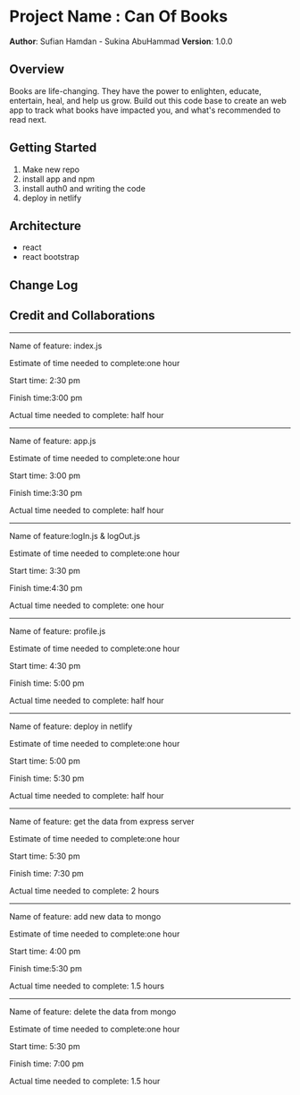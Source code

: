 # Project Name : Can Of Books

**Author**: Sufian Hamdan - Sukina AbuHammad
**Version**: 1.0.0 

## Overview
Books are life-changing. They have the power to enlighten, educate, entertain, heal, and help us grow. Build out this code base to create an web app to track what books have impacted you, and what's recommended to read next.

## Getting Started
1. Make new repo
2. install app and npm
3. install auth0 and writing the code
4. deploy in netlify

## Architecture
* react
* react bootstrap

## Change Log
<!-- Use this area to document the iterative changes made to your application as each feature is successfully implemented. Use time stamps. Here's an example:

01-01-2001 4:59pm - Application now has a fully-functional express server, with a GET route for the location resource. -->

## Credit and Collaborations
<!-- Give credit (and a link) to other people or resources that helped you build this application. -->


*******************************************************************************************************
Name of feature: index.js

Estimate of time needed to complete:one hour

Start time: 2:30 pm

Finish time:3:00 pm

Actual time needed to complete: half hour

*******************************************************************************************************
Name of feature: app.js 

Estimate of time needed to complete:one hour

Start time: 3:00 pm

Finish time:3:30 pm

Actual time needed to complete: half hour

*******************************************************************************************************
Name of feature:logIn.js & logOut.js

Estimate of time needed to complete:one hour

Start time: 3:30 pm

Finish time:4:30 pm

Actual time needed to complete: one hour

*******************************************************************************************************
Name of feature: profile.js

Estimate of time needed to complete:one hour

Start time: 4:30 pm

Finish time: 5:00 pm

Actual time needed to complete: half hour

*******************************************************************************************************
Name of feature: deploy in netlify

Estimate of time needed to complete:one hour

Start time: 5:00 pm

Finish time: 5:30 pm

Actual time needed to complete: half hour

*******************************************************************************************************
Name of feature: get the data from express server

Estimate of time needed to complete:one hour

Start time: 5:30 pm

Finish time: 7:30 pm

Actual time needed to complete: 2 hours

**********************************************************************************************************
Name of feature: add new data to mongo

Estimate of time needed to complete:one hour

Start time: 4:00 pm

Finish time:5:30 pm

Actual time needed to complete: 1.5 hours
**********************************************************************************************************

Name of feature: delete the data from mongo

Estimate of time needed to complete:one hour

Start time: 5:30 pm

Finish time: 7:00 pm

Actual time needed to complete: 1.5 hour
